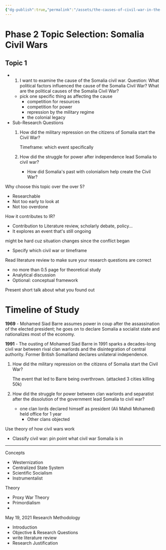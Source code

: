 ```yaml
---
{"dg-publish":true,"permalink":"/assets/the-causes-of-civil-war-in-the-horn-of-africa/phase-2-topic-selection-somalia-civil-wars/"}
---
```


# Phase 2 Topic Selection: Somalia Civil Wars

## Topic 1

- 1. I want to examine the cause of the Somalia civil war.
Question: What political factors influenced the cause of the Somalia Civil War?
What are the political causes of the Somalia Civil War?
    - pick one specific thing as affecting the cause
        - competition for resources
        - competition for power
        - repression by the military regime
        - the colonial legacy
- Sub-Research Questions
    1. How did the military repression on the citizens of Somalia start the Civil War?
        
        Timeframe: which event specifically
        
    2. How did the struggle for power after independence lead Somalia to civil war?
        - How did Somalia's past with colonialism help create the Civil War?

Why choose this topic over the over 5?

- Researchable
- Not too early to look at
- Not too overdone

How it contributes to IR?

- Contribution to Literature review, scholarly debate, policy...
- It explores an event that's still ongoing

might be hard cuz situation changes since the conflict began

- Specify which civil war or timeframe

Read literature review to make sure your research questions are correct

- no more than 0.5 page for theoretical study
- Analytical discussion
- Optional: conceptual framework

Present short talk about what you found out

# Timeline of Study

**1969** - Mohamed Siad Barre assumes power in coup after the assassination of the elected president; he goes on to declare Somalia a socialist state and nationalizes most of the economy.

**1991** - The ousting of Mohamed Siad Barre in 1991 sparks a decades-long civil war between rival clan warlords and the disintegration of central authority. Former British Somaliland declares unilateral independence.

1. How did the military repression on the citizens of Somalia start the Civil War?
    
    The event that led to Barre being overthrown. (attacked 3 cities killing 50k)
    
2. How did the struggle for power between clan warlords and separatist after the dissolution of the government lead Somalia to civil war?
    - one clan lords declared himself as president (Ali Mahdi Mohamed) held office for 1 year
        - Other clans objected

Use theory of how civil wars work

- Classify civil war: pin point what civil war Somalia is in

---

Concepts

- Westernization
- Centralized State System
- Scientific Socialism
- Instrumentalist

Theory

- Proxy War Theory
- Primordialism
- 

May 19, 2021 Research Methodology

- Introduction
- Objective & Research Questions
- write literature review
- Research Justification